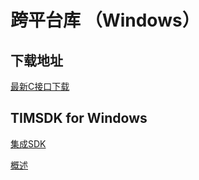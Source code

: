 # 跨平台库 （Windows）

## 下载地址

[最新C接口下载](https://im.sdk.qcloud.com/download/plus/5.6.1200/cross_platform/ImSDK_Windows_5.6.1200.zip)

## TIMSDK for Windows

[集成SDK](https://cloud.tencent.com/document/product/269/33489)

[概述](https://cloud.tencent.com/document/product/269/33490)

